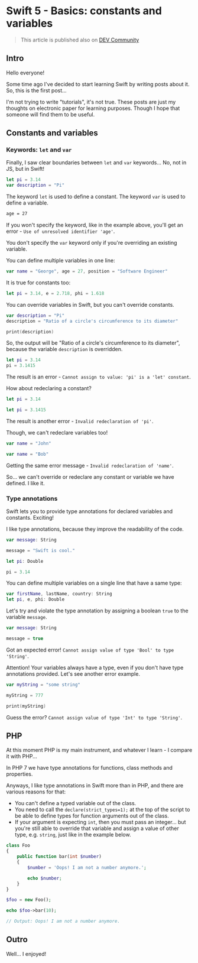 # Swift 5 - Basics: constants and variables

> This article is published also on [DEV Community](https://dev.to/dragonfly/swift-5-basics-constants-and-variables-4mjf)

## Intro

Hello everyone!

Some time ago I've decided to start learning Swift by writing posts about it. So, this is the first post...

I'm not trying to write "tutorials", it's not true. These posts are just my thoughts on electronic paper for learning purposes. Though I hope that someone will find them to be useful.

## Constants and variables

### Keywords: `let` and `var`

Finally, I saw clear boundaries between `let` and `var` keywords... No, not in JS, but in Swift!

```swift
let pi = 3.14
var description = "Pi"
```

The keyword `let` is used to define a constant.
The keyword `var` is used to define a variable.

```bash
age = 27
```

If you won't specify the keyword, like in the example above,  you'll get an error - `Use of unresolved identifier 'age'`.

You don't specify the `var` keyword only if you're overriding an existing variable.

You can define multiple variables in one line:

```swift
var name = "George", age = 27, position = "Software Engineer"
```

It is true for constants too:
```swift
let pi = 3.14, e = 2.718, phi = 1.618
```

You can override variables in Swift, but you can't override constants.

```swift
var description = "Pi"
description = "Ratio of a circle's circumference to its diameter"

print(description)
```

So, the output will be "Ratio of a circle's circumference to its diameter", because the variable `description` is overridden.

```swift
let pi = 3.14
pi = 3.1415
```

The result is an error - `Cannot assign to value: 'pi' is a 'let' constant`.

How about redeclaring a constant?
```swift
let pi = 3.14

let pi = 3.1415
```

The result is another error - `Invalid redeclaration of 'pi'`.

Though, we can't redeclare variables too!
```swift
var name = "John"

var name = "Bob"
```

Getting the same error message - `Invalid redeclaration of 'name'`.

So... we can't override or redeclare any constant or variable we have defined. I like it.


### Type annotations

Swift lets you to provide type annotations for declared variables and constants. Exciting! 

I like type annotations, because they improve the readability of the code.

```swift
var message: String

message = "Swift is cool."

let pi: Double

pi = 3.14
```

You can define multiple variables on a single line that have a same type:

```swift
var firstName, lastName, country: String
let pi, e, phi: Double
```

Let's try and violate the type annotation by assigning a boolean `true` to the variable `message`.

```swift
var message: String

message = true
```

Got an expected error! `Cannot assign value of type 'Bool' to type 'String'`.

Attention! Your variables always have a type, even if you don't have type annotations provided. Let's see another error example.

```swift
var myString = "some string"

myString = 777

print(myString)
```

Guess the error? `Cannot assign value of type 'Int' to type 'String'`.


## PHP

At this moment PHP is my main instrument, and whatever I learn - I compare it with PHP...

In PHP 7 we have type annotations for functions, class methods and properties. 

Anyways, I like type annotations in Swift more than in PHP, and there are various reasons for that:

* You can't define a typed variable out of the class.
* You need to call the `declare(strict_types=1);` at the top of the script to be able to define types for function arguments out of the class.
* If your argument is expecting `int`, then you must pass an integer... but you're still able to override that variable and assign a value of other type, e.g. `string`, just like in the example below.

```php
class Foo 
{
    public function bar(int $number)
    {
        $number = 'Oops! I am not a number anymore.';

        echo $number;
    }
}

$foo = new Foo();

echo $foo->bar(10);

// Output: Oops! I am not a number anymore.
```

## Outro

Well... I enjoyed!
